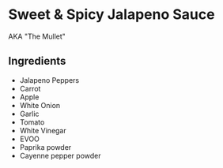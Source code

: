 # Sweet & Spicy Jalapeno Sauce

AKA "The Mullet"

## Ingredients

- Jalapeno Peppers
- Carrot
- Apple
- White Onion
- Garlic
- Tomato
- White Vinegar
- EVOO
- Paprika powder
- Cayenne pepper powder
